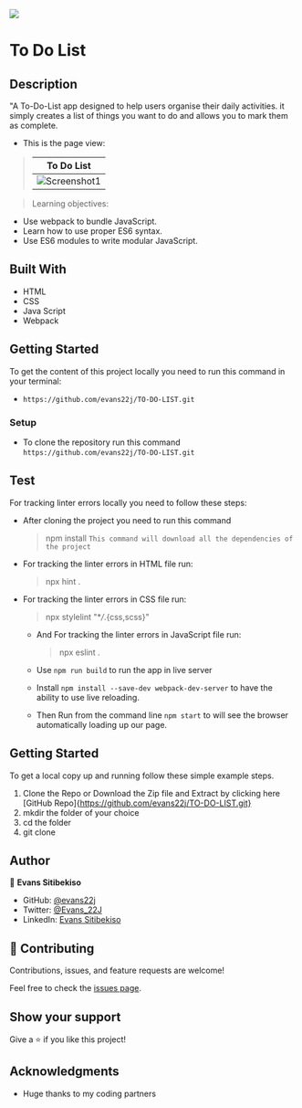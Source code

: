 ![](https://img.shields.io/badge/Microverse-blueviolet)

# To Do List

## Description

"A To-Do-List app designed to help users organise their daily activities. it simply creates a list of things you want to do and allows you to mark them as complete.

- This is the page view:

> | To Do List                                                                                                            |
> | --------------------------------------------------------------------------------------------------------------------- |
> | ![Screenshot1](https://user-images.githubusercontent.com/79058364/134364133-16b1160b-8975-4820-a3d7-ebe8acd72db0.png) |

> Learning objectives:

- Use webpack to bundle JavaScript.
- Learn how to use proper ES6 syntax.
- Use ES6 modules to write modular JavaScript.

## Built With

- HTML
- CSS
- Java Script
- Webpack

## Getting Started

To get the content of this project locally you need to run this command in your terminal:

- `https://github.com/evans22j/TO-DO-LIST.git`

### Setup

- To clone the repository run this command `https://github.com/evans22j/TO-DO-LIST.git`

## Test

For tracking linter errors locally you need to follow these steps:

- After cloning the project you need to run this command

  > npm install
  > `This command will download all the dependencies of the project`

- For tracking the linter errors in HTML file run:

  > npx hint .

- For tracking the linter errors in CSS file run:

  > npx stylelint "\*_/_.{css,scss}"

  - And For tracking the linter errors in JavaScript file run:

    > npx eslint .

  - Use `npm run build` to run the app in live server

  - Install `npm install --save-dev webpack-dev-server` to have the ability to use live reloading.

  - Then Run from the command line `npm start` to will see the browser automatically loading up our page.

## Getting Started

To get a local copy up and running follow these simple example steps.

1. Clone the Repo or Download the Zip file and Extract by clicking here [GitHub Repo]{https://github.com/evans22j/TO-DO-LIST.git}
2. mkdir the folder of your choice
3. cd the folder
4. git clone

## Author

👤 **Evans Sitibekiso**

- GitHub: [@evans22j](https://github.com/evans22j)
- Twitter: [@Evans_22J](https://twitter.com/Evans_22J)
- LinkedIn: [Evans Sitibekiso](https://www.linkedin.com/in/evans-sitibekiso-a85753202/)

## 🤝 Contributing

Contributions, issues, and feature requests are welcome!

Feel free to check the [issues page](../../issues/).

## Show your support

Give a ⭐️ if you like this project!

## Acknowledgments

- Huge thanks to my coding partners
